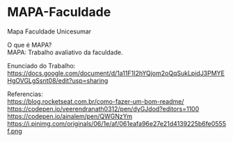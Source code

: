 # MAPA-Faculdade
Mapa Faculdade Unicesumar  
  
O que é MAPA?  
MAPA: Trabalho avaliativo da faculdade.

Enunciado do Trabalho:
https://docs.google.com/document/d/1a11F1I2hYQjom2oQqSukLpidJ3PMYEHgOVGLgSsnt08/edit?usp=sharing  





Referencias:  
https://blog.rocketseat.com.br/como-fazer-um-bom-readme/ 
https://codepen.io/veerendranath0312/pen/dyGJdod?editors=1100  
https://codepen.io/ainalem/pen/QWGNzYm  
https://i.pinimg.com/originals/06/1e/af/061eafa96e27e21d4139225b6fe0555f.png  
